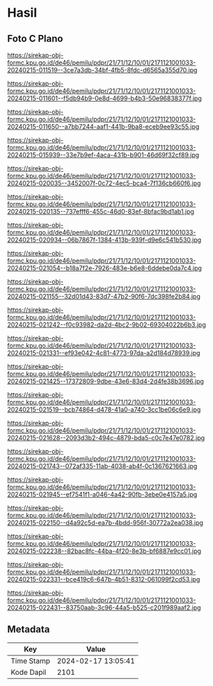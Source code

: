 # Hasil

## Foto C Plano

https://sirekap-obj-formc.kpu.go.id/de46/pemilu/pdpr/21/71/12/10/01/2171121001033-20240215-011519--3ce7a3db-34bf-4fb5-8fdc-d6565a355d70.jpg

https://sirekap-obj-formc.kpu.go.id/de46/pemilu/pdpr/21/71/12/10/01/2171121001033-20240215-011601--f5db94b9-0e8d-4699-b4b3-50e96838377f.jpg

https://sirekap-obj-formc.kpu.go.id/de46/pemilu/pdpr/21/71/12/10/01/2171121001033-20240215-011650--a7bb7244-aaf1-441b-9ba8-eceb9ee93c55.jpg

https://sirekap-obj-formc.kpu.go.id/de46/pemilu/pdpr/21/71/12/10/01/2171121001033-20240215-015939--33e7b9ef-4aca-431b-b901-46d69f32cf89.jpg

https://sirekap-obj-formc.kpu.go.id/de46/pemilu/pdpr/21/71/12/10/01/2171121001033-20240215-020035--3452007f-0c72-4ec5-bca4-7f136cb660f6.jpg

https://sirekap-obj-formc.kpu.go.id/de46/pemilu/pdpr/21/71/12/10/01/2171121001033-20240215-020135--737efff6-455c-46d0-83ef-8bfac9bd1ab1.jpg

https://sirekap-obj-formc.kpu.go.id/de46/pemilu/pdpr/21/71/12/10/01/2171121001033-20240215-020934--06b7867f-1384-413b-939f-d9e6c541b530.jpg

https://sirekap-obj-formc.kpu.go.id/de46/pemilu/pdpr/21/71/12/10/01/2171121001033-20240215-021054--b18a7f2e-7926-483e-b6e8-6ddebe0da7c4.jpg

https://sirekap-obj-formc.kpu.go.id/de46/pemilu/pdpr/21/71/12/10/01/2171121001033-20240215-021155--32d01d43-83d7-47b2-90f6-7dc398fe2b84.jpg

https://sirekap-obj-formc.kpu.go.id/de46/pemilu/pdpr/21/71/12/10/01/2171121001033-20240215-021242--f0c93982-da2d-4bc2-9b02-69304022b6b3.jpg

https://sirekap-obj-formc.kpu.go.id/de46/pemilu/pdpr/21/71/12/10/01/2171121001033-20240215-021331--ef93e042-4c81-4773-97da-a2d184d78939.jpg

https://sirekap-obj-formc.kpu.go.id/de46/pemilu/pdpr/21/71/12/10/01/2171121001033-20240215-021425--17372809-9dbe-43e6-83d4-2d4fe38b3696.jpg

https://sirekap-obj-formc.kpu.go.id/de46/pemilu/pdpr/21/71/12/10/01/2171121001033-20240215-021519--bcb74864-d478-41a0-a740-3cc1be06c6e9.jpg

https://sirekap-obj-formc.kpu.go.id/de46/pemilu/pdpr/21/71/12/10/01/2171121001033-20240215-021628--2093d3b2-494c-4879-bda5-c0c7e47e0782.jpg

https://sirekap-obj-formc.kpu.go.id/de46/pemilu/pdpr/21/71/12/10/01/2171121001033-20240215-021743--072af335-11ab-4038-ab4f-0c1367621663.jpg

https://sirekap-obj-formc.kpu.go.id/de46/pemilu/pdpr/21/71/12/10/01/2171121001033-20240215-021945--ef7541f1-a046-4a42-90fb-3ebe0e4157a5.jpg

https://sirekap-obj-formc.kpu.go.id/de46/pemilu/pdpr/21/71/12/10/01/2171121001033-20240215-022150--d4a92c5d-ea7b-4bdd-956f-30772a2ea038.jpg

https://sirekap-obj-formc.kpu.go.id/de46/pemilu/pdpr/21/71/12/10/01/2171121001033-20240215-022238--82bac8fc-44ba-4f20-8e3b-bf6887e9cc01.jpg

https://sirekap-obj-formc.kpu.go.id/de46/pemilu/pdpr/21/71/12/10/01/2171121001033-20240215-022331--bce419c6-647b-4b51-8312-061099f2cd53.jpg

https://sirekap-obj-formc.kpu.go.id/de46/pemilu/pdpr/21/71/12/10/01/2171121001033-20240215-022431--83750aab-3c96-44a5-b525-c201f989aaf2.jpg


## Metadata

| Key        | Value               |
| ---------- | ------------------- |
| Time Stamp | 2024-02-17 13:05:41 |
| Kode Dapil | 2101                |



